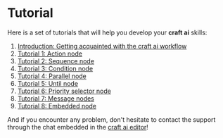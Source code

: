 # Tutorial #

Here is a set of tutorials that will help you develop your **craft ai** skills:

1. [Introduction: Getting acquainted with the craft ai workflow](doc/0/index.md)
2. [Tutorial 1: Action node](doc/1/index.md)
3. [Tutorial 2: Sequence node](doc/2/index.md)
4. [Tutorial 3: Condition node](doc/3/index.md)
5. [Tutorial 4: Parallel node](doc/4/index.md)
6. [Tutorial 5: Until node](doc/5/index.md)
7. [Tutorial 6: Priority selector node](doc/6/index.md)
8. [Tutorial 7: Message nodes](doc/7/index.md)
9. [Tutorial 8: Embedded node](doc/8/index.md)

And if you encounter any problem, don't hesitate to contact the support through the chat embedded in the [craft ai editor](http://workbench.craft.ai/)!